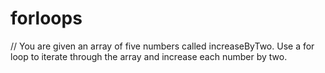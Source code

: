 # forloops

// You are given an array of five numbers called increaseByTwo. Use a for loop to iterate through the array and increase each number by two.
